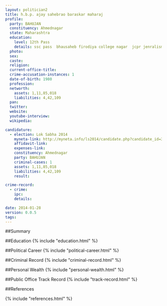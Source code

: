 ```yaml
---
layout: politician2
title: h.b.p. ajay sahebrao baraskar maharaj
profile: 
  party: BAHUJAN
  constituency: Ahmednagar
  state: Maharashtra
  education: 
    level: 12th Pass
    details: ssc pass  bhausaheb firodiya college nagar  jcpr jenralism dipolma csrd college ahmednagar  diploma in civil engeneering first year vikhee patil college ahmednagar  b.a first year
  photo: 
  sex: 
  caste: 
  religion: 
  current-office-title: 
  crime-accusation-instances: 1
  date-of-birth: 1980
  profession: 
  networth: 
    assets: 1,11,85,018
    liabilities: 4,42,109
  pan: 
  twitter: 
  website: 
  youtube-interview: 
  wikipedia: 

candidature: 
  - election: Lok Sabha 2014
    myneta-link: http://myneta.info/ls2014/candidate.php?candidate_id=3400
    affidavit-link: 
    expenses-link: 
    constituency: Ahmednagar 
    party: BAHUJAN
    criminal-cases: 1
    assets: 1,11,85,018
    liabilities: 4,42,109
    result:  

crime-record: 
  - crime: 
    ipc: 
    details:  

date: 2014-01-28
version: 0.0.5
tags: 
---
```

##Summary


##Education
{% include "education.html" %}


##Political Career
{% include "political-career.html" %}


##Criminal Record
{% include "criminal-record.html" %}


##Personal Wealth
{% include "personal-wealth.html" %}


##Public Office Track Record
{% include "track-record.html" %}


##References


{% include "references.html" %}